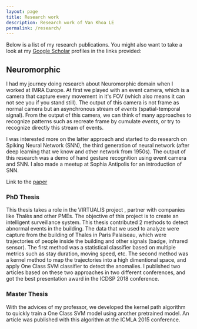 ```yaml
---
layout: page
title: Research work
description: Research work of Van Khoa LE
permalink: /research/
---
```


<div class="align">

Below is a list of my research publications. You might also want to take a look at my [Google Scholar](https://scholar.google.com/citations?user=TbNCzO8AAAAJ&hl=en) profiles in the links provided:
</div>

## Neuromorphic

I had my journey doing research about Neuromorphic domain when I worked at IMRA Europe. At first we played with an event camera, which is a camera that capture every movement in it's FOV (which also means it can not see you if you stand still). The output of this camera is not frame as normal camera but an asynchronous stream of _events_ (spatial-temporal signal). From the output of this camera, we can think of many approaches to recognize patterns such as recreate frame by cumulate _events_, or try to recognize directly this stream of events. 

I was interested more on the latter approach and started to do research on Spiking Neural Network (SNN), the third generation of neural network (after deep learning that we know and other network from 1950s). The output of this research was a demo of hand gesture recognition using event camera and SNN. I also made a meetup at Sophia Antipolis for an introduction of SNN. 

Link to the [paper](https://aircconline.com/csit/abstract/v10n1/csit100105.html)

### PhD Thesis

This thesis takes a role in the VIRTUALIS project , partner with companies like Thalès and other PMEs. The objective of this project is to create an intelligent surveillance system. This thesis contributed 2 methods to detect abnormal events in the building. The data that we used to analyze were capture from the building of Thales in Paris Palaiseau, which were trajectories of people inside the building and other signals (badge, infrared sensor). The first method was a statistical classifier based on multiple metrics such as stay duration, moving speed, etc. The second method was a kernel method to map the trajectories into a high dimentional space, and apply One Class SVM classifier to detect the anomalies. I published two articles based on these two approaches in two different conferences, and got the best presentation award in the ICDSP 2018 conference.

### Master Thesis

With the advices of my professor, we developed the kernel path algorithm to quickly train a One Class SVM model using another pretrained model. An article was published with this algorithm at the ICMLA 2015 conference.

